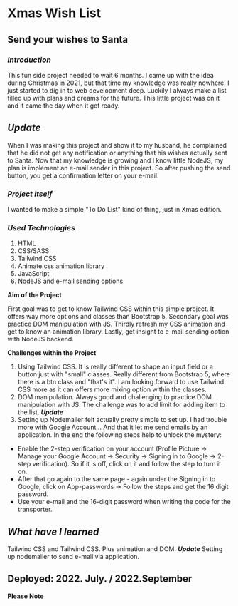 # Xmas Wish List
## Send your wishes to Santa

### **_Introduction_**
This fun side project needed to wait 6 months. I came up with the idea during Christmas in 2021, but that time my knowledge was really nowhere. I just started to dig in to web development deep. Luckily I always make a list filled up with plans and dreams for the future. This little project was on it and it came the day when it got ready. 

## **_Update_**
When I was making this project and show it to my husband, he complained that he did not get any notification or anything that his wishes actually sent to Santa. Now that my knowledge is growing and I know little NodeJS, my plan is implement an e-mail sender in this project. So after pushing the send button, you get a confirmation letter on your e-mail. 
### **_Project itself_** 
 I wanted to make a simple "To Do List" kind of thing, just in Xmas edition.
 
 ### **_Used Technologies_**
 1. HTML
 2. CSS/SASS
 3. Tailwind CSS
 4. Animate.css animation library
 5. JavaScript
 5. NodeJS and e-mail sending options

**Aim of the Project**

First goal was to get to know Tailwind CSS within this simple project. It offers way more options and classes than Bootstrap 5. 
Secondary goal was practice DOM manipulation with JS.
Thirdly refresh my CSS animation and get to know an animation library.
Lastly, get insight to e-mail sending option with NodeJS backend.

**Challenges within the Project**

1. Using Tailwind CSS. It is really different to shape an input field or a button just with "small" classes. Really different from Bootstrap 5, where there is a btn class and "that's it". I am looking forward to use Tailwind CSS more as it can offers more mixing option within the classes.
2. DOM manipulation. Always good and challenging to practice DOM manipulation with JS. The challenge was to add limit for adding item to the list. 
**_Update_**
3. Setting up Nodemailer felt actually pretty simple to set up. I had trouble more with Google Account... And that it let me send emails by an application. In the end the following steps help to unlock the mystery:
- Enable the 2-step verification on your account (Profile Picture -> Manage your Google Account -> Security -> Signing in to Google -> 2-step verification). So if it is off, click on it and follow the step to turn it on.
- After that go again to the same page - again under the Signing in to Google, click on App-passwords -> Follow the steps and get the 16 digit password.
- Use your e-mail and the 16-digit password when writing the code for the transporter.
## **_What have I learned_**
Tailwind CSS and Tailwind CSS. Plus animation and DOM. 
**_Update_**
Setting up nodemailer to send e-mail via application.

## Deployed: 2022. July. / 2022.September

**Please Note**


